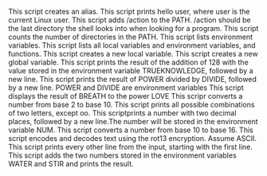 This script  creates an alias.
This script prints hello user, where user is the current Linux user.
This script adds /action to the PATH. /action should be the last directory the shell looks into when looking for a program.
This script counts the number of directories in the PATH.
This script lists environment variables.
This script lists all local variables and environment variables, and functions.
This script creates a new local variable.
This script creates a new global variable.
This script  prints the result of the addition of 128 with the value stored in the environment variable TRUEKNOWLEDGE, followed by a new line.
This script prints the result of POWER divided by DIVIDE, followed by a new line.
POWER and DIVIDE are environment variables
This script  displays the result of BREATH to the power LOVE
This scripr converts a number from base 2 to base 10.
This script  prints all possible combinations of two letters, except oo.
This scriptprints a number with two decimal places, followed by a new line.The number will be stored in the environment variable NUM.
This script converts a number from base 10 to base 16.
This script encodes and decodes text using the rot13 encryption. Assume ASCII.
This script  prints every other line from the input, starting with the first line.
This script  adds the two numbers stored in the environment variables WATER and STIR and prints the result.
